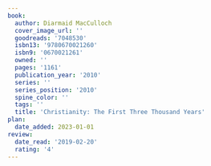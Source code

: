 ```yaml
---
book:
  author: Diarmaid MacCulloch
  cover_image_url: ''
  goodreads: '7048530'
  isbn13: '9780670021260'
  isbn9: '0670021261'
  owned: ''
  pages: '1161'
  publication_year: '2010'
  series: ''
  series_position: '2010'
  spine_color: ''
  tags: ''
  title: 'Christianity: The First Three Thousand Years'
plan:
  date_added: 2023-01-01
review:
  date_read: '2019-02-20'
  rating: '4'
---
```

